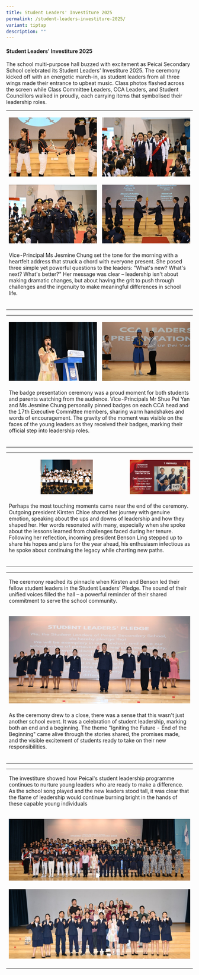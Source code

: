 ```yaml
---
title: Student Leaders' Investiture 2025
permalink: /student-leaders-investiture-2025/
variant: tiptap
description: ""
---
```

<h4><strong>Student Leaders' Investiture 2025</strong></h4>
<p>The school multi-purpose hall buzzed with excitement as Peicai Secondary
School celebrated its Student Leaders' Investiture 2025. The ceremony kicked
off with an energetic march-in, as student leaders from all three wings
made their entrance to upbeat music. Class photos flashed across the screen
while Class Committee Leaders, CCA Leaders, and Student Councillors walked
in proudly, each carrying items that symbolised their leadership roles.</p>
<table style="minWidth: 50px">
<colgroup>
<col>
<col>
</colgroup>
<tbody>
<tr>
<th rowspan="1" colspan="1">
<p></p>
<div class="isomer-image-wrapper">
<img style="width: 100%" height="auto" width="100%" alt="" src="/images/Announcement/Investiture_2025_1.jpg">
</div>
</th>
<th rowspan="1" colspan="1">
<p></p>
<div class="isomer-image-wrapper">
<img style="width: 100%" height="auto" width="100%" alt="" src="/images/Announcement/Investiture_2025_2.jpg">
</div>
</th>
</tr>
<tr>
<td rowspan="1" colspan="1">
<p></p>
<div class="isomer-image-wrapper">
<img style="width: 100%" height="auto" width="100%" alt="" src="/images/Announcement/Investiture_2025_3.jpg">
</div>
</td>
<td rowspan="1" colspan="1">
<p></p>
<div class="isomer-image-wrapper">
<img style="width: 100%" height="auto" width="100%" alt="" src="/images/Announcement/Investiture_2025_4.jpg">
</div>
</td>
</tr>
<tr>
<td rowspan="1" colspan="2">
<p>Vice-Principal Ms Jesmine Chung set the tone for the morning with a heartfelt
address that struck a chord with everyone present. She posed three simple
yet powerful questions to the leaders: "What's new? What's next? What's
better?" Her message was clear – leadership isn't about making dramatic
changes, but about having the grit to push through challenges and the ingenuity
to make meaningful differences in school life.</p>
</td>
</tr>
<tr>
<td rowspan="1" colspan="1">
<p></p>
</td>
<td rowspan="1" colspan="1">
<p></p>
</td>
</tr>
</tbody>
</table>
<table style="minWidth: 50px">
<colgroup>
<col>
<col>
</colgroup>
<tbody>
<tr>
<th rowspan="1" colspan="1">
<p></p>
<div class="isomer-image-wrapper">
<img style="width: 100%" height="auto" width="100%" alt="" src="/images/Announcement/Investiture_2025_5.jpg">
</div>
</th>
<th rowspan="1" colspan="1">
<p></p>
<div class="isomer-image-wrapper">
<img style="width: 100%" height="auto" width="100%" alt="" src="/images/Announcement/Investiture_2025_6.jpg">
</div>
</th>
</tr>
<tr>
<td rowspan="1" colspan="2">
<p>The badge presentation ceremony was a proud moment for both students and
parents watching from the audience. Vice-Principals Mr Shue Pei Yan and
Ms Jesmine Chung personally pinned badges on each CCA head and the 17th
Executive Committee members, sharing warm handshakes and words of encouragement.
The gravity of the moment was visible on the faces of the young leaders
as they received their badges, marking their official step into leadership
roles.</p>
</td>
</tr>
<tr>
<td rowspan="1" colspan="1">
<p></p>
</td>
<td rowspan="1" colspan="1">
<p></p>
</td>
</tr>
</tbody>
</table>
<table style="minWidth: 50px">
<colgroup>
<col>
<col>
</colgroup>
<tbody>
<tr>
<th rowspan="1" colspan="1">
<p></p>
<div class="isomer-image-wrapper">
<img style="width: 45%;" height="auto" width="100%" alt="" src="/images/Announcement/Investiture_2025_7.jpg">
</div>
</th>
<th rowspan="1" colspan="1">
<p></p>
<div class="isomer-image-wrapper">
<img style="width: 100%" height="auto" width="100%" alt="" src="/images/Announcement/Investiture_2025_8.jpg">
</div>
</th>
</tr>
<tr>
<td rowspan="1" colspan="2">
<p>Perhaps the most touching moments came near the end of the ceremony. Outgoing
president Kirsten Chloe shared her journey with genuine emotion, speaking
about the ups and downs of leadership and how they shaped her. Her words
resonated with many, especially when she spoke about the lessons learned
from challenges faced during her tenure. Following her reflection, incoming
president Benson Ling stepped up to share his hopes and plans for the year
ahead, his enthusiasm infectious as he spoke about continuing the legacy
while charting new paths.</p>
</td>
</tr>
<tr>
<td rowspan="1" colspan="1">
<p></p>
</td>
<td rowspan="1" colspan="1">
<p></p>
</td>
</tr>
</tbody>
</table>
<table style="minWidth: 50px">
<colgroup>
<col>
<col>
</colgroup>
<tbody>
<tr>
<td rowspan="1" colspan="2">
<p>The ceremony reached its pinnacle when Kirsten and Benson led their fellow
student leaders in the Student Leaders' Pledge. The sound of their unified
voices filled the hall – a powerful reminder of their shared commitment
to serve the school community.</p>
</td>
</tr>
<tr>
<td rowspan="1" colspan="2">
<p></p>
<div class="isomer-image-wrapper">
<img style="width: 100%" height="auto" width="100%" alt="" src="/images/Announcement/Investiture_2025_9.jpg">
</div>
</td>
</tr>
<tr>
<td rowspan="1" colspan="2">
<p>As the ceremony drew to a close, there was a sense that this wasn't just
another school event. It was a celebration of student leadership, marking
both an end and a beginning. The theme "Igniting the Future - End of the
Beginning" came alive through the stories shared, the promises made, and
the visible excitement of students ready to take on their new responsibilities.</p>
</td>
</tr>
<tr>
<td rowspan="1" colspan="1">
<p></p>
</td>
<td rowspan="1" colspan="1">
<p></p>
</td>
</tr>
</tbody>
</table>
<table style="minWidth: 50px">
<colgroup>
<col>
<col>
</colgroup>
<tbody>
<tr>
<td rowspan="1" colspan="2">
<p>The investiture showed how Peicai's student leadership programme continues
to nurture young leaders who are ready to make a difference. As the school
song played and the new leaders stood tall, it was clear that the flame
of leadership would continue burning bright in the hands of these capable
young individuals</p>
</td>
</tr>
<tr>
<td rowspan="1" colspan="2">
<p></p>
<div class="isomer-image-wrapper">
<img style="width: 100%" height="auto" width="100%" alt="" src="/images/Announcement/Investiture_2025_10.jpg">
</div>
</td>
</tr>
<tr>
<td rowspan="1" colspan="2">
<p></p>
<div class="isomer-image-wrapper">
<img style="width: 100%" height="auto" width="100%" alt="" src="/images/Announcement/Investiture_2025_11.jpg">
</div>
</td>
</tr>
<tr>
<td rowspan="1" colspan="1">
<p></p>
</td>
<td rowspan="1" colspan="1">
<p></p>
</td>
</tr>
</tbody>
</table>
<p></p>